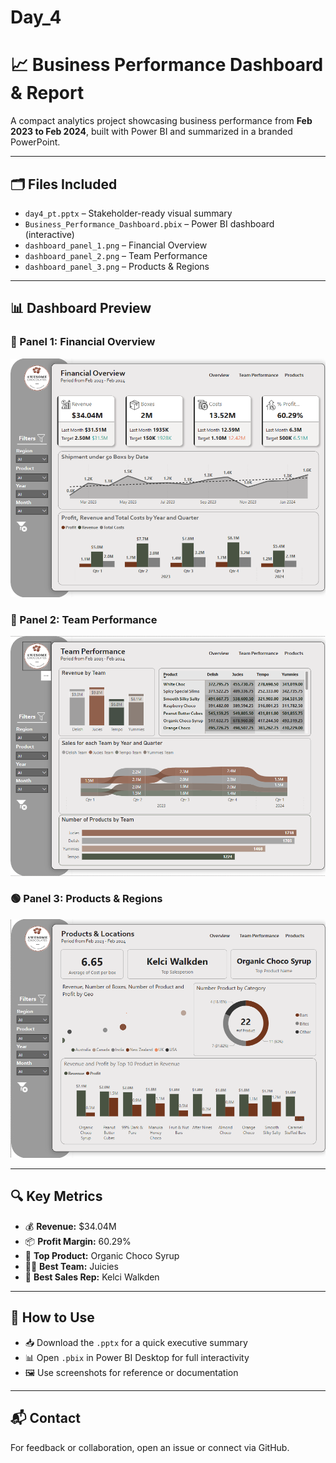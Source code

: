 # Day_4

# 📈 Business Performance Dashboard & Report

A compact analytics project showcasing business performance from **Feb 2023 to Feb 2024**, built with Power BI and summarized in a branded PowerPoint.

---

## 🗂 Files Included

- `day4_pt.pptx` – Stakeholder-ready visual summary  
- `Business_Performance_Dashboard.pbix` – Power BI dashboard (interactive)  
- `dashboard_panel_1.png` – Financial Overview  
- `dashboard_panel_2.png` – Team Performance  
- `dashboard_panel_3.png` – Products & Regions  

---

## 📊 Dashboard Preview

### 🔹 Panel 1: Financial Overview
![Panel 1](dashboard_panel_1.png)

### 🔸 Panel 2: Team Performance
![Panel 2](dashboard_panel_2.png)

### 🟢 Panel 3: Products & Regions
![Panel 3](dashboard_panel_3.png)

---

## 🔍 Key Metrics

- 💰 **Revenue:** $34.04M  
- 📦 **Profit Margin:** 60.29%  
- 🥇 **Top Product:** Organic Choco Syrup  
- 🧑‍💼 **Best Team:** Juicies  
- 🚀 **Best Sales Rep:** Kelci Walkden  

---

## 🚀 How to Use

- 📥 Download the `.pptx` for a quick executive summary  
- 📊 Open `.pbix` in Power BI Desktop for full interactivity  
- 🖼 Use screenshots for reference or documentation

---

## 📬 Contact

For feedback or collaboration, open an issue or connect via GitHub.
